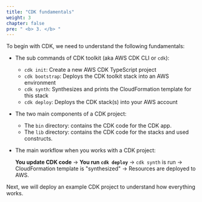 ```yaml
---
title: "CDK fundamentals"
weight: 3
chapter: false
pre: " <b> 3. </b> "
---
```


To begin with CDK, we need to understand the following fundamentals:

- The sub commands of CDK toolkit (aka AWS CDK CLI or `cdk`):

  - `cdk init`: Create a new AWS CDK TypeScript project
  - `cdk bootstrap`: Deploys the CDK toolkit stack into an AWS environment
  - `cdk synth`: Synthesizes and prints the CloudFormation template for this stack
  - `cdk deploy`: Deploys the CDK stack(s) into your AWS account

- The two main components of a CDK project:

  - The `bin` directory: contains the CDK code for the CDK app.
  - The `lib` directory: contains the CDK code for the stacks and used constructs.

- The main workflow when you works with a CDK project:

  **You update CDK code** -> **You run `cdk deploy`** -> `cdk synth` is run -> CloudFormation template is "synthesized" -> Resources are deployed to AWS.

Next, we will deploy an example CDK project to understand how everything works.
